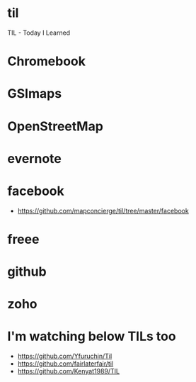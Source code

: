 # til
TIL - Today I Learned


# Chromebook

# GSImaps

# OpenStreetMap

# evernote

# facebook
- https://github.com/mapconcierge/til/tree/master/facebook

# freee

# github

# zoho


# I'm watching below TILs too
- https://github.com/Yfuruchin/Til
- https://github.com/fairlaterfair/til
- https://github.com/Kenyat1989/TIL
